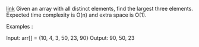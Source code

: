 [link](https://www.geeksforgeeks.org/find-the-largest-three-elements-in-an-array/)
Given an array with all distinct elements, find the largest three elements. Expected time complexity is O(n) and extra space is O(1). 

Examples :

Input: arr[] = {10, 4, 3, 50, 23, 90}
Output: 90, 50, 23
